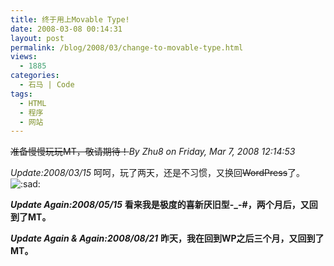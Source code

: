 ```yaml
---
title: 终于用上Movable Type!
date: 2008-03-08 00:14:31
layout: post
permalink: /blog/2008/03/change-to-movable-type.html
views:
  - 1885
categories:
  - 石马 | Code
tags:
  - HTML
  - 程序
  - 网站
---
```

<del datetime="2008-03-15T07:28:46+00:00">准备慢慢玩玩MT，敬请期待！</del>*By Zhu8 on Friday, Mar 7, 2008 12:14:53*

*Update:2008/03/15* 呵呵，玩了两天，还是不习惯，又换回<strike>WordPress</strike>了。 <img src="http://chenjun.com/wp/wp-includes/images/smilies/icon_sad.gif" alt=":sad:" class="wp-smiley" /> 

***Update Again:2008/05/15*** **看来我是极度的喜新厌旧型-_-#，两个月后，又回到了MT。**

***Update Again &#038; Again:2008/08/21*** **昨天，我在回到WP之后三个月，又回到了MT。**